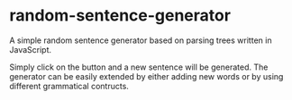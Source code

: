 # random-sentence-generator
A simple random sentence generator based on parsing trees written in JavaScript.

Simply click on the button and a new sentence will be generated. The generator can be easily extended by either adding new words or by using different grammatical contructs.


